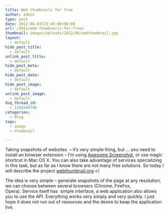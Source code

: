 ```yaml
---
title: Web thumbnails for free
author: admin
type: post
date: 2012-06-03T23:45:08+00:00
url: /2012/web-thumbnails-for-free/
thumbnail: images/uploads/2012/06/webthumbnail.jpg
layout:
  - default
hide_post_title:
  - default
unlink_post_title:
  - default
hide_post_meta:
  - default
hide_post_date:
  - default
hide_post_image:
  - default
unlink_post_image:
  - default
dsq_thread_id:
  - 1168344796
categories:
  - Blog
tags:
  - image
  - thumbnail

---
```

Taking snapshots of websites  &#8211; it&#8217;s very simple thing, but &#8230; you need to install an browser extension &#8211; I&#8217;m using [Awesome Screenshot](http://awesomescreenshot.com/), or use magic shortcut in Mac OS X. You can also take advantage of services specializing in this task, but as far as I know there are not many free solutions. So today I will describe the project [webthumbnail.org](http://webthumbnail.org/)</a>.</

The idea is very simple &#8211; generate snapshots of the page at any resolution, we can choose between several browsers (Chrome, FireFox, Opera). Service itself has  simple interface, a web application also allows you to use the API. Everything works very simply and very quickly. I just hope it does not run out of resources and the desire to keep the application live.